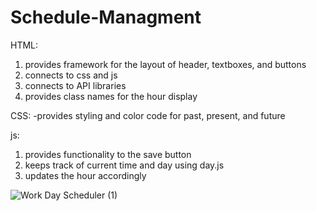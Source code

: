 # Schedule-Managment

HTML:
1. provides framework for the layout of header, textboxes, and buttons
2. connects to css and js
3. connects to API libraries
4. provides class names for the hour display

CSS:
-provides styling and color code for past, present, and future

js:
1. provides functionality to the save button
2. keeps track of current time and day using day.js
3. updates the hour accordingly


![Work Day Scheduler (1)](https://github.com/swatson2000/Schedule-Managment/assets/82907963/c28cd4fd-6372-4352-8679-01e91018b2e0)
